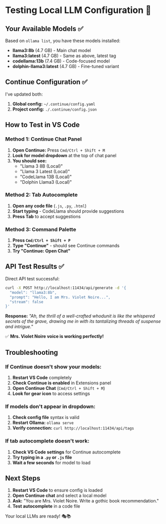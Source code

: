 # Testing Local LLM Configuration 🧪

## Your Available Models ✅

Based on `ollama list`, you have these models installed:
- **llama3:8b** (4.7 GB) - Main chat model
- **llama3:latest** (4.7 GB) - Same as above, latest tag
- **codellama:13b** (7.4 GB) - Code-focused model
- **dolphin-llama3:latest** (4.7 GB) - Fine-tuned variant

## Continue Configuration ✅

I've updated both:
1. **Global config:** `~/.continue/config.yaml`
2. **Project config:** `./.continue/config.json`

## How to Test in VS Code

### **Method 1: Continue Chat Panel**
1. **Open Continue:** Press `Cmd/Ctrl + Shift + M`
2. **Look for model dropdown** at the top of chat panel
3. **You should see:**
   - "Llama 3 8B (Local)"
   - "Llama 3 Latest (Local)"
   - "CodeLlama 13B (Local)"
   - "Dolphin Llama3 (Local)"

### **Method 2: Tab Autocomplete**
1. **Open any code file** (`.js`, `.py`, `.html`)
2. **Start typing** - CodeLlama should provide suggestions
3. **Press Tab** to accept suggestions

### **Method 3: Command Palette**
1. **Press `Cmd/Ctrl + Shift + P`**
2. **Type "Continue"** - should see Continue commands
3. **Try "Continue: Open Chat"**

## API Test Results ✅

Direct API test successful:
```bash
curl -X POST http://localhost:11434/api/generate -d '{
  "model": "llama3:8b",
  "prompt": "Hello, I am Mrs. Violet Noire...",
  "stream": false
}'
```

**Response:** *"Ah, the thrill of a well-crafted whodunit is like the whispered secrets of the grave, drawing me in with its tantalizing threads of suspense and intrigue."*

✅ **Mrs. Violet Noire voice is working perfectly!**

## Troubleshooting

### If Continue doesn't show your models:
1. **Restart VS Code** completely
2. **Check Continue is enabled** in Extensions panel
3. **Open Continue Chat** (`Cmd/Ctrl + Shift + M`)
4. **Look for gear icon** to access settings

### If models don't appear in dropdown:
1. **Check config file** syntax is valid
2. **Restart Ollama:** `ollama serve`
3. **Verify connection:** `curl http://localhost:11434/api/tags`

### If tab autocomplete doesn't work:
1. **Check VS Code settings** for Continue autocomplete
2. **Try typing in a `.py` or `.js` file**
3. **Wait a few seconds** for model to load

## Next Steps

1. **Restart VS Code** to ensure config is loaded
2. **Open Continue chat** and select a local model
3. **Ask:** "You are Mrs. Violet Noire. Write a gothic book recommendation."
4. **Test autocomplete** in a code file

Your local LLMs are ready! 🎭📚
